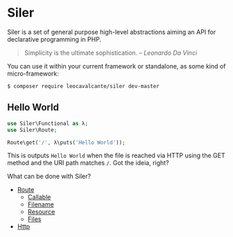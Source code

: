# Siler

Siler is a set of general purpose high-level abstractions aiming an API for declarative programming in PHP.

> Simplicity is the ultimate sophistication. – <cite>Leonardo Da Vinci</cite>

You can use it within your current framework or standalone, as some kind of micro-framework:

```shell
$ composer require leocavalcante/siler dev-master
```

## Hello World

```php
use Siler\Functional as λ;
use Siler\Route;

Route\get('/', λ\puts('Hello World'));
```

This is outputs `Hello World` when the file is reached via HTTP using the GET method and the URI path matches `/`. Got the ideia, right?

What can be done with Siler?

* [Route](Route/README.md)
  * [Callable](Route/Callable.md)
  * [Filename](Route/Filename.md)
  * [Resource](Route/Resource.md)
  * [Files](Route/Files.md)
* [Http](Http.md)
